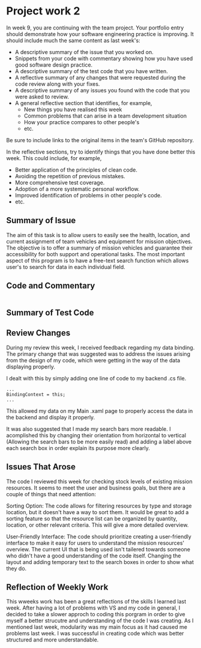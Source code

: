 # Project work 2

In week 9, you are continuing with the team project. Your portfolio entry should 
demonstrate how your software engineering practice is improving. It should include
much the same content as last week's:

* A descriptive summary of the issue that you worked on.
* Snippets from your code with commentary showing how you have used good software design 
  practice.
* A descriptive summary of the test code that you have written.
* A reflective summary of any changes that were requested during the code review along 
  with your fixes.
* A descriptive summary of any issues you found with the code that you were asked to review.
* A general reflective section that identifies, for example,
  * New things you have realised this week
  * Common problems that can arise in a team development situation
  * How your practice compares to other people's
  * etc.

Be sure to include links to the original items in the team's GitHub repository.

In the reflective sections, try to identify things that you have done better this week. 
This could include, for example,

* Better application of the principles of clean code.
* Avoiding the repetition of previous mistakes.
* More comprehensive test coverage.
* Adoption of a more systematic personal workflow.
* Improved identification of problems in other people's code.
* etc.


## Summary of Issue 

The aim of this task is to allow users to easily see the health, location, and current assignment of team vehicles and equipment for mission objectives. The objective is to offer a  summary of mission vehicles and guarantee their accessibility for both support and operational tasks. The most important aspect of this program is to have a free-text search function which allows user's to search for data in each individual field. 

## Code and Commentary 

```

```

## Summary of Test Code

## Review Changes 

During my review this week, I received feedback regarding my data binding. The primary change that was suggested was to address the issues arising from the design of my code, which were getting in the way of the data displaying properly. 

I dealt with this by simply adding one line of code to my backend .cs file. 
```
...
BindingContext = this;
...
```
This allowed my data on my Main .xaml page to properly access the data in the backend and display it properly. 

It was also suggested that I made my search bars more readable. I acomplished this by changing their orientation from horizontal to vertical (Allowing the search bars to be more easily read) and adding a label above each search box in order explain its purpose more clearly. 

## Issues That Arose

The code I reviewed this week for checking stock levels of existing mission resources. It seems to meet the user and business goals, but there are a couple of things that need attention:

Sorting Option: The code allows for filtering resources by type and storage location, but it doesn't have a way to sort them. It would be great to add a sorting feature so that the resource list can be organized by quantity, location, or other relevant criteria. This will give a more detailed overview.

User-Friendly Interface: The code should prioritize creating a user-friendly interface to make it easy for users to understand the mission resources' overview. The current UI that is being used isn't tailered towards someone who didn't have a good understanding of the code itself. Changing the layout and adding temporary text to the search boxes in order to show what they do. 



## Reflection of Weekly Work 

This wweeks work has been a great reflections of the skills I learned last week. After having a lot of problems with VS and my code in general, I decided to take a slower approch to coding this porgram in order to give myself a better strucutre and understanding of the code I was creating. As I mentioned last week, modularity was my main focus as it had caused me problems last week. I was successful in creating code which was better structured and more understandable. 
